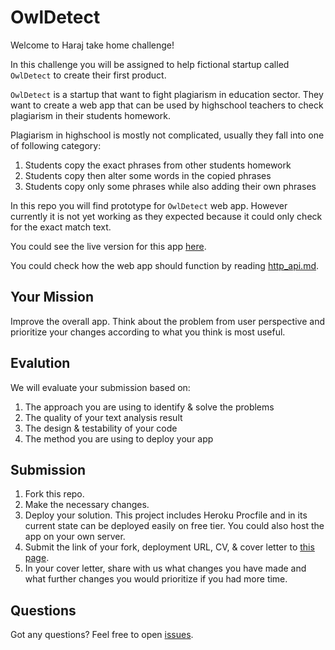 # OwlDetect

Welcome to Haraj take home challenge!

In this challenge you will be assigned to help fictional startup called `OwlDetect` to create their first product. 

`OwlDetect` is a startup that want to fight plagiarism in education sector. They want to create a web app that can be used by highschool teachers to check plagiarism in their students homework.

Plagiarism in highschool is mostly not complicated, usually they fall into one of following category:

1. Students copy the exact phrases from other students homework
2. Students copy then alter some words in the copied phrases
3. Students copy only some phrases while also adding their own phrases

In this repo you will find prototype for `OwlDetect` web app. However currently it is not yet working as they expected because it could only check for the exact match text.

You could see the live version for this app [here](https://dry-woodland-18779.herokuapp.com/).

You could check how the web app should function by reading [http_api.md](./http_api.md).

## Your Mission

Improve the overall app. Think about the problem from user perspective and prioritize your changes according to what you think is most useful.

## Evalution

We will evaluate your submission based on:

1. The approach you are using to identify & solve the problems
2. The quality of your text analysis result
3. The design & testability of your code
4. The method you are using to deploy your app

## Submission

1. Fork this repo.
2. Make the necessary changes.
3. Deploy your solution. This project includes Heroku Procfile and in its current state can be deployed easily on free tier. You could also host the app on your own server.
4. Submit the link of your fork, deployment URL, CV, & cover letter to [this page](https://stackoverflow.com/jobs/558729?so_medium=Talent&so_source=Talent).
5. In your cover letter, share with us what changes you have made and what further changes you would prioritize if you had more time.

## Questions

Got any questions? Feel free to open [issues](https://github.com/riandyrn/owldetect/issues).